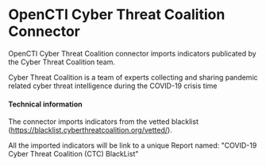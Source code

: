 # OpenCTI Cyber Threat Coalition Connector

OpenCTI Cyber Threat Coalition connector imports indicators publicated by the Cyber Threat Coalition team.

Cyber Threat Coalition is a team of experts collecting and sharing pandemic related cyber threat intelligence during the COVID-19 crisis time

#### Technical information
The connector imports indicators from the vetted blacklist (https://blacklist.cyberthreatcoalition.org/vetted/).

All the imported indicators will be link to a unique Report named: "COVID-19 Cyber Threat Coalition (CTC) BlackList"



